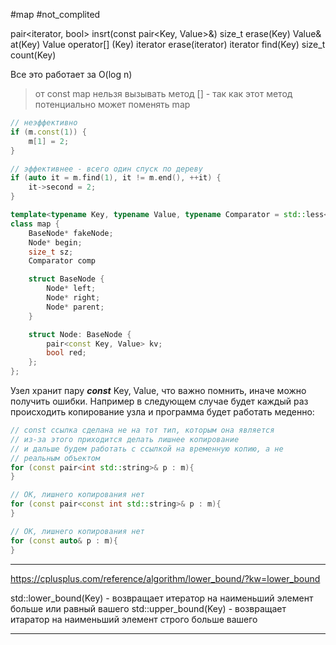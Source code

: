 #map #not_complited

pair<iterator, bool> insrt(const pair<Key, Value>&)
size_t erase(Key)
Value& at(Key)
Value operator[] (Key)
iterator erase(iterator)
iterator find(Key)
size_t count(Key)

Все это работает за O(log n)

> от const map нельзя вызывать метод  [] - так как этот метод потенциально может поменять map

```C++
// неэффективно
if (m.const(1)) {
	m[1] = 2;
}

// эффективнее - всего один спуск по дереву
if (auto it = m.find(1), it != m.end(), ++it) {
	it->second = 2;
}
```

```C++
template<typename Key, typename Value, typename Comparator = std::less<Key>>
class map {
	BaseNode* fakeNode;
	Node* begin;
	size_t sz;
	Comparator comp

	struct BaseNode {
		Node* left;
		Node* right;
		Node* parent; 	
	}

	struct Node: BaseNode {
		pair<const Key, Value> kv;
		bool red;
	}; 
};
```

Узел хранит пару _**const**_ Key, Value, что важно помнить, иначе можно получить ошибки. Например в следующем случае будет каждый раз происходить копирование узла и программа будет работать меденно:
```C++
// const ссылка сделана не на тот тип, которым она является
// из-за этого приходится делать лишнее копирование
// и дальше будем работать с ссылкой на временную копию, а не
// реальным объектом
for (const pair<int std::string>& p : m){
}

// ОК, лишнего копирования нет
for (const pair<const int std::string>& p : m){
}

// ОК, лишнего копирования нет
for (const auto& p : m){
}
```

***

https://cplusplus.com/reference/algorithm/lower_bound/?kw=lower_bound

std::lower_bound(Key) - возвращает итератор на наименьший элемент больше или равный вашего
std::upper_bound(Key) - возвращает итаратор на наименьший элемент строго больше вашего

***

